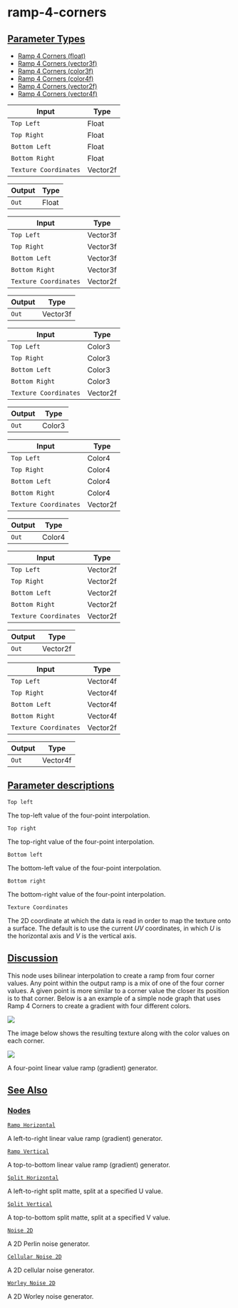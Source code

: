 # ramp-4-corners


[Parameter Types](/documentation/shadergraph/2d-procedural/ramp-4-corners#Parameter-Types)
------------------------------------------------------------------------------------------

* [Ramp 4 Corners (float)](#)
* [Ramp 4 Corners (vector3f)](#)
* [Ramp 4 Corners (color3f)](#)
* [Ramp 4 Corners (color4f)](#)
* [Ramp 4 Corners (vector2f)](#)
* [Ramp 4 Corners (vector4f)](#)

| Input | Type |
| --- | --- |
| `Top Left` | Float |
| `Top Right` | Float |
| `Bottom Left` | Float |
| `Bottom Right` | Float |
| `Texture Coordinates` | Vector2f |

| Output | Type |
| --- | --- |
| `Out` | Float |

| Input | Type |
| --- | --- |
| `Top Left` | Vector3f |
| `Top Right` | Vector3f |
| `Bottom Left` | Vector3f |
| `Bottom Right` | Vector3f |
| `Texture Coordinates` | Vector2f |

| Output | Type |
| --- | --- |
| `Out` | Vector3f |

| Input | Type |
| --- | --- |
| `Top Left` | Color3 |
| `Top Right` | Color3 |
| `Bottom Left` | Color3 |
| `Bottom Right` | Color3 |
| `Texture Coordinates` | Vector2f |

| Output | Type |
| --- | --- |
| `Out` | Color3 |

| Input | Type |
| --- | --- |
| `Top Left` | Color4 |
| `Top Right` | Color4 |
| `Bottom Left` | Color4 |
| `Bottom Right` | Color4 |
| `Texture Coordinates` | Vector2f |

| Output | Type |
| --- | --- |
| `Out` | Color4 |

| Input | Type |
| --- | --- |
| `Top Left` | Vector2f |
| `Top Right` | Vector2f |
| `Bottom Left` | Vector2f |
| `Bottom Right` | Vector2f |
| `Texture Coordinates` | Vector2f |

| Output | Type |
| --- | --- |
| `Out` | Vector2f |

| Input | Type |
| --- | --- |
| `Top Left` | Vector4f |
| `Top Right` | Vector4f |
| `Bottom Left` | Vector4f |
| `Bottom Right` | Vector4f |
| `Texture Coordinates` | Vector2f |

| Output | Type |
| --- | --- |
| `Out` | Vector4f |

[Parameter descriptions](/documentation/shadergraph/2d-procedural/ramp-4-corners#Parameter-descriptions)
--------------------------------------------------------------------------------------------------------

`Top left` 

 The top-left value of the four-point interpolation.
 

`Top right` 

 The top-right value of the four-point interpolation.
 

`Bottom left` 

 The bottom-left value of the four-point interpolation.
 

`Bottom right` 

 The bottom-right value of the four-point interpolation.
 

`Texture Coordinates` 

 The 2D coordinate at which the data is read in order to map the texture onto a surface. The default is to use the current
 *UV* 
 coordinates, in which
 *U* 
 is the horizontal axis and
 *V* 
 is the vertical axis.
 

[Discussion](/documentation/shadergraph/2d-procedural/ramp-4-corners#Discussion)
--------------------------------------------------------------------------------

 This node uses bilinear interpolation to create a ramp from four corner values. Any point within the output ramp is a mix of one of the four corner values. A given point is more similar to a corner value the closer its position is to that corner. Below is a an example of a simple node graph that uses Ramp 4 Corners to create a gradient with four different colors.
 

![](https://docs-assets.developer.apple.com/published/1778842288c4d7928f63c92b5eb32703/Ramp4Graph.png)

 The image below shows the resulting texture along with the color values on each corner.
 

![](https://docs-assets.developer.apple.com/published/1d6fc6df1e54b2e218c0941bff4530e0/Ramp4Material.png)

 A four-point linear value ramp (gradient) generator.

[See Also](/documentation/shadergraph/2d-procedural/ramp-4-corners#see-also)
----------------------------------------------------------------------------

### [Nodes](/documentation/shadergraph/2d-procedural/ramp-4-corners#nodes)

[`Ramp Horizontal`](/documentation/shadergraph/2d-procedural/ramp-horizontal)

 A left-to-right linear value ramp (gradient) generator.
 

[`Ramp Vertical`](/documentation/shadergraph/2d-procedural/ramp-vertical)

 A top-to-bottom linear value ramp (gradient) generator.
 

[`Split Horizontal`](/documentation/shadergraph/2d-procedural/split-horizontal)

 A left-to-right split matte, split at a specified U value.
 

[`Split Vertical`](/documentation/shadergraph/2d-procedural/split-vertical)

 A top-to-bottom split matte, split at a specified V value.
 

[`Noise 2D`](/documentation/shadergraph/2d-procedural/noise-2d)

 A 2D Perlin noise generator.
 

[`Cellular Noise 2D`](/documentation/shadergraph/2d-procedural/cellular-noise-2d)

 A 2D cellular noise generator.
 

[`Worley Noise 2D`](/documentation/shadergraph/2d-procedural/worley-noise-2d)

 A 2D Worley noise generator.
 

